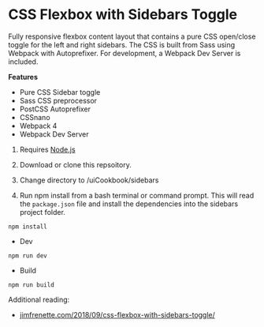 # CSS Flexbox with Sidebars Toggle

Fully responsive flexbox content layout that contains a pure CSS open/close toggle for the left and right sidebars. The CSS is built from Sass using Webpack with Autoprefixer. For development, a Webpack Dev Server is included.


**Features**

* Pure CSS Sidebar toggle
* Sass CSS preprocessor
* PostCSS Autoprefixer
* CSSnano
* Webpack 4
* Webpack Dev Server


1. Requires [Node.js](https://nodejs.org "Node.js")

2. Download or clone this repsoitory.

3. Change directory to /uiCookbook/sidebars

4. Run npm install from a bash terminal or command prompt. This will read the `package.json` file and install the dependencies into the sidebars project folder.

```
npm install
```

- Dev

```
npm run dev
```


- Build

```
npm run build
```

Additional reading:

- [jimfrenette.com/2018/09/css-flexbox-with-sidebars-toggle/](https://jimfrenette.com/2018/09/css-flexbox-with-sidebars-toggle/)
